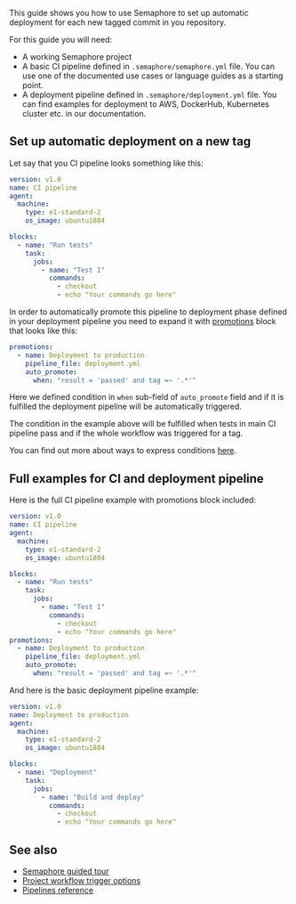This guide shows you how to use Semaphore to set up automatic deployment for
each new tagged commit in you repository.

For this guide you will need:

- A working Semaphore project
- A basic CI pipeline defined in `.semaphore/semaphore.yml` file. You can use one
of the documented use cases or language guides as a starting point.
- A deployment pipeline defined in `.semaphore/deployment.yml` file. You can find
examples for deployment to AWS, DockerHub, Kubernetes cluster etc. in our
documentation.

## Set up automatic deployment on a new tag

Let say that you CI pipeline looks something like this:

```yaml
version: v1.0
name: CI pipeline
agent:
  machine:
    type: e1-standard-2
    os_image: ubuntu1804

blocks:
  - name: "Run tests"
    task:
      jobs:
        - name: "Test 1"
          commands:
            - checkout
            - echo "Your commands go here"
```

In order to automatically promote this pipeline to deployment phase defined in
your deployment pipeline you need to expand it with [promotions][promotions] block
that looks like this:

```yaml
promotions:
  - name: Deployment to production
    pipeline_file: deployment.yml
    auto_promote:
      when: "result = 'passed' and tag =~ '.*'"
```

Here we defined condition in `when` sub-field of `auto_promote` field and if it
is fulfilled the deployment pipeline will be automatically triggered.

The condition in the example above will be fulfilled when tests in main CI pipeline
pass and if the whole workflow was triggered for a tag.

You can find out more about ways to express conditions [here][conditions].

## Full examples for CI and deployment pipeline

Here is the full CI pipeline example with promotions block included:

```yaml
version: v1.0
name: CI pipeline
agent:
  machine:
    type: e1-standard-2
    os_image: ubuntu1804

blocks:
  - name: "Run tests"
    task:
      jobs:
        - name: "Test 1"
          commands:
            - checkout
            - echo "Your commands go here"
promotions:
  - name: Deployment to production
    pipeline_file: deployment.yml
    auto_promote:
      when: "result = 'passed' and tag =~ '.*'"
```

And here is the basic deployment pipeline example:

```yaml
version: v1.0
name: Deployment to production
agent:
  machine:
    type: e1-standard-2
    os_image: ubuntu1804

blocks:
  - name: "Deployment"
    task:
      jobs:
        - name: "Build and deploy"
          commands:
            - checkout
            - echo "Your commands go here"
```

## See also

- [Semaphore guided tour][guided-tour]
- [Project workflow trigger options][wf-trigger-options]
- [Pipelines reference][pipelines-ref]

[promotions]: https://docs.semaphoreci.com/article/50-pipeline-yaml#promotions
[conditions]: https://docs.semaphoreci.com/article/142-conditions-reference
[guided-tour]: https://docs.semaphoreci.com/category/56-guided-tour
[wf-trigger-options]: https://docs.semaphoreci.com/article/152-project-workflow-tigger-options
[pipelines-ref]: https://docs.semaphoreci.com/article/50-pipeline-yaml
